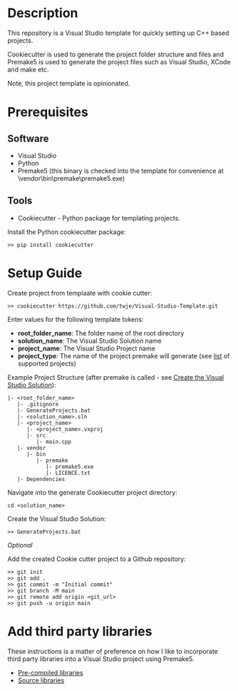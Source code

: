 # Description
This repository is a Visual Studio template for quickly setting up C++ based projects. 

Cookiecutter is used to generate the project folder structure and files and Premake5 is used to generate the project files such as Visual Studio, XCode and make etc.

Note, this project template is opinionated.

# Prerequisites

## Software
- Visual Studio
- Python
- Premake5 (this binary is checked into the template for convenience at \vendor\bin\premake\premake5.exe)

## Tools
- Cookiecutter - Python package for templating projects.

Install the Python cookiecutter package:
```
>> pip install cookiecutter
```

# Setup Guide

Create project from templaate with cookie cutter:
```
>> cookiecutter https://github.com/twje/Visual-Studio-Template.git
```

Enter values for the following template tokens:
- **root_folder_name**: The folder name of the root directory
- **solution_name**: The Visual Studio Solution name
- **project_name**: The Visual Studio Project name
- **project_type**: The name of the project premake will generate (see [list](https://premake.github.io/docs/Using-Premake) of supported projects)

Example Project Structure (after premake is called - see [Create the Visual Studio Solution](#CreateVSSolution)):
```
|- <root_folder_name>
   |- .gitignore
   |- GenerateProjects.bat
   |- <solution_name>.sln
   |- <project_name>
      |- <project_name>.vxproj
      |- src
         |- main.cpp      
   |- vendor
      |- bin
         |- premake
            |- premake5.exe
            |- LICENCE.txt
   |- Dependencies
```

Navigate into the generate Cookiecutter project directory:
```
cd <solution_name>
```

<a name="CreateVSSolution"></a>Create the Visual Studio Solution:
```
>> GenerateProjects.bat
```

*Optional*

Add the created Cookie cutter project to a Github repository:

```
>> git init
>> git add .
>> git commit -m "Initial commit"
>> git branch -M main
>> git remote add origin <git_url>
>> git push -u origin main
```

# Add third party libraries
These instructions is a matter of preference on how I like to incorporate third party libraries into a Visual Studio project using Premake5.

- [Pre-compiled libraries](./{{cookiecutter.root_folder_name}}/Dependencies/README.md)
- [Source libraries](./{{cookiecutter.root_folder_name}}/{{cookiecutter.project_name}}/vendor/README.md)